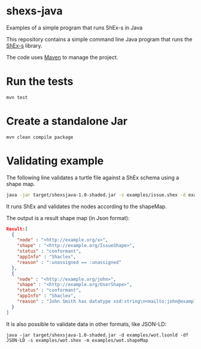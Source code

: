 shexs-java
========

Examples of a simple program that runs ShEx-s in Java

This repository contains a simple command line Java program that runs the [ShEx-s](https://github.com/weso/shex-s/) library.

The code uses [Maven](https://maven.apache.org/) to manage the project. 

# Run the tests

```
mvn test
``` 



# Create a standalone Jar

```
mvn clean compile package
```

# Validating example

The following line validates a turtle file against a ShEx schema using a shape map. 

```sh
java -jar target/shexsjava-1.0-shaded.jar -s examples/issue.shex -d examples/issue.ttl -m examples/issue.shapeMap
```

It runs ShEx and validates the nodes according to the shapeMap.

The output is a result shape map (in Json format):

```json
Result:[
  {
    "node" : "<http://example.org/x>",
    "shape" : "<http://example.org/IssueShape>",
    "status" : "conformant",
    "appInfo" : "Shaclex",
    "reason" : ":unassigned == :unassigned"
  },
  {
    "node" : "<http://example.org/john>",
    "shape" : "<http://example.org/UserShape>",
    "status" : "conformant",
    "appInfo" : "Shaclex",
    "reason" : "John Smith has datatype xsd:string\n<mailto:john@example.org> is an IRI"
  }
]
```

It is also possible to validate data in other formats, like JSON-LD:

```
java -jar target/shexsjava-1.0-shaded.jar -d examples/wot.lsonld -df JSON-LD -s examples/wot.shex -m examples/wot.shapeMap
```
